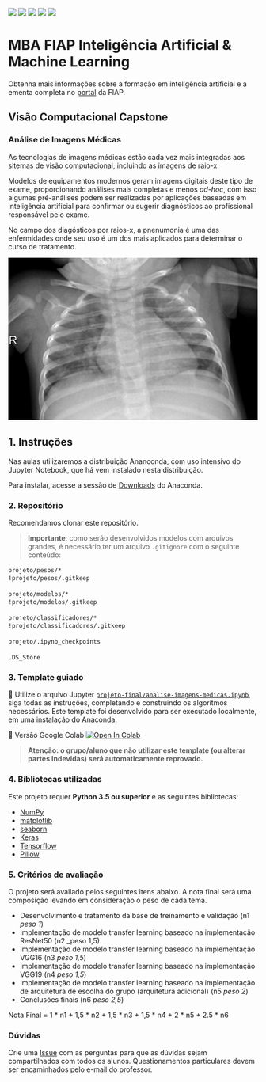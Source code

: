 ![](https://img.shields.io/github/repo-size/michelpf/fiap-ml-visao-computacional-capstone-alternative)
![](https://img.shields.io/github/issues/michelpf/fiap-ml-visao-computacional-capstone-alternative)
![](https://img.shields.io/github/stars/michelpf/fiap-ml-visao-computacional-capstone-alternative)
![](https://img.shields.io/github/watchers/michelpf/fiap-ml-visao-computacional-capstone-alternative)
![](https://img.shields.io/github/last-commit/michelpf/fiap-ml-visao-computacional-capstone-alternative)


# MBA FIAP Inteligência Artificial & Machine Learning

Obtenha mais informações sobre a formação em inteligência artificial e a ementa completa no [portal](https://www.fiap.com.br/mba/mba-em-artificial-intelligence-e-machine-learning/) da FIAP.

## Visão Computacional Capstone

### Análise de Imagens Médicas

As tecnologias de imagens médicas estão cada vez mais integradas aos sitemas de visão computacional, incluindo as imagens de raio-x.

Modelos de equipamentos modernos geram imagens digitais deste tipo de exame, proporcionando análises mais completas e menos _ad-hoc_, com isso algumas pré-análises podem ser realizadas por aplicações baseadas em inteligência artificial para confirmar ou sugerir diagnósticos ao profissional responsável pelo exame.

No campo dos diagósticos por raios-x, a pnenumonia é uma das enfermidades onde seu uso é um dos mais aplicados para determinar o curso de tratamento.

<p align="center">
    <img src="imagens/NORMAL2-IM-1422-0001.jpeg">
</p>


## 1. Instruções

Nas aulas utilizaremos a distribuição Ananconda, com uso intensivo do Jupyter Notebook, que há vem instalado nesta distribuição.

Para instalar, acesse a sessão de [Downloads](https://www.anaconda.com/download) do Anaconda.


### 2. Repositório

Recomendamos clonar este repositório.

>**Importante**: como serão desenvolvidos modelos com arquivos grandes, é necessário ter um arquivo ```.gitignore``` com o seguinte conteúdo:

```
projeto/pesos/*
!projeto/pesos/.gitkeep 

projeto/modelos/*
!projeto/modelos/.gitkeep 

projeto/classificadores/*
!projeto/classificadores/.gitkeep 

projeto/.ipynb_checkpoints

.DS_Store
````

### 3. Template guiado

📙 Utilize o arquivo Jupyter [```projeto-final/analise-imagens-medicas.ipynb```](https://github.com/michelpf/fiap-ml-visao-computacional-capstone-alternative/blob/master/projeto-final/analise-imagens-medicas.ipynb), siga todas as instruções, completando e construindo os algoritmos necessários. Este template foi desenvolvido para ser executado localmente, em uma instalação do Anaconda.

📕 Versão Google Colab [![Open In Colab](https://colab.research.google.com/assets/colab-badge.svg)](https://colab.research.google.com/github/michelpf/fiap-ml-visao-computacional-capstone-alternative/blob/master/projeto-final/analise-imagens-medicas-colab.ipynb)

> **Atenção: o grupo/aluno que não utilizar este template (ou alterar partes indevidas) será automaticamente reprovado.**

### 4. Bibliotecas utilizadas

Este projeto requer **Python 3.5 ou superior** e as seguintes bibliotecas:

- [NumPy](http://www.numpy.org/)
- [matplotlib](http://matplotlib.org/)
- [seaborn](http://seaborn.pydata.org/)
- [Keras](https://keras.io/)
- [Tensorflow](http://tensorflow.org/)
- [Pillow](https://pillow.readthedocs.io/en/stable/)


### 5. Critérios de avaliação

O projeto será avaliado pelos seguintes itens abaixo. A nota final será uma composição levando em consideração o peso de cada tema.

- Desenvolvimento e tratamento da base de treinamento e validação (n1 _peso 1_)
- Implementação de modelo transfer learning baseado na implementação ResNet50 (n2 _peso 1,5)
- Implementação de modelo transfer learning baseado na implementação VGG16 (n3 _peso 1,5_)
- Implementação de modelo transfer learning baseado na implementação VGG19 (n4 _peso 1,5_)
- Implementação de modelo transfer learning baseado na implementação de arquitetura de escolha do grupo (arquitetura adicional) (n5 _peso 2_)
- Conclusões finais (n6 _peso 2,5_)

Nota Final = 1 * n1 + 1,5 * n2 + 1,5 * n3 + 1,5 * n4 + 2 * n5 + 2.5 * n6

### Dúvidas

Crie uma [Issue](https://github.com/michelpf/fiap-ml-visao-computacional-capstone-alternative/issues/new) com as perguntas para que as dúvidas sejam compartilhados com todos os alunos. Questionamentos particulares devem ser encaminhados pelo e-mail do professor.

